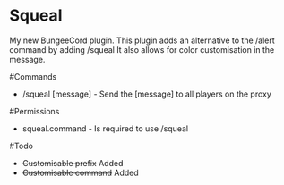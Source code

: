 # Squeal
My new BungeeCord plugin.
This plugin adds an alternative to the /alert command by adding /squeal
It also allows for color customisation in the message.

#Commands
- /squeal [message] - Send the [message] to all players on the proxy

#Permissions
- squeal.command - Is required to use /squeal
 
 
#Todo
 - ~~Customisable prefix~~ Added
 - ~~Customisable command~~ Added
